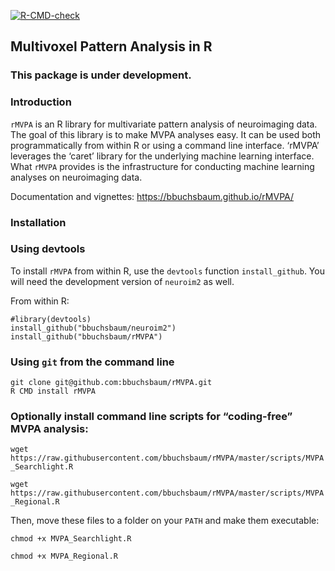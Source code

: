
<!-- badges: start -->

[![R-CMD-check](https://github.com/bbuchsbaum/rMVPA/actions/workflows/R-CMD-check.yaml/badge.svg)](https://github.com/bbuchsbaum/rMVPA/actions/workflows/R-CMD-check.yaml)

<!-- badges: end -->

## Multivoxel Pattern Analysis in R

### This package is under development.

### Introduction

`rMVPA` is an R library for multivariate pattern analysis of
neuroimaging data. The goal of this library is to make MVPA analyses
easy. It can be used both programmatically from within R or using a
command line interface. ‘rMVPA’ leverages the ‘caret’ library for the
underlying machine learning interface. What `rMVPA` provides is the
infrastructure for conducting machine learning analyses on neuroimaging
data.

Documentation and vignettes: <https://bbuchsbaum.github.io/rMVPA/>

### Installation

### Using devtools

To install `rMVPA` from within R, use the `devtools` function
`install_github`. You will need the development version of `neuroim2` as
well.

From within R:

    #library(devtools)
    install_github("bbuchsbaum/neuroim2")
    install_github("bbuchsbaum/rMVPA")

### Using `git` from the command line

    git clone git@github.com:bbuchsbaum/rMVPA.git
    R CMD install rMVPA

### Optionally install command line scripts for “coding-free” MVPA analysis:

`wget https://raw.githubusercontent.com/bbuchsbaum/rMVPA/master/scripts/MVPA_Searchlight.R`

`wget https://raw.githubusercontent.com/bbuchsbaum/rMVPA/master/scripts/MVPA_Regional.R`

Then, move these files to a folder on your `PATH` and make them
executable:

`chmod +x MVPA_Searchlight.R`

`chmod +x MVPA_Regional.R`
